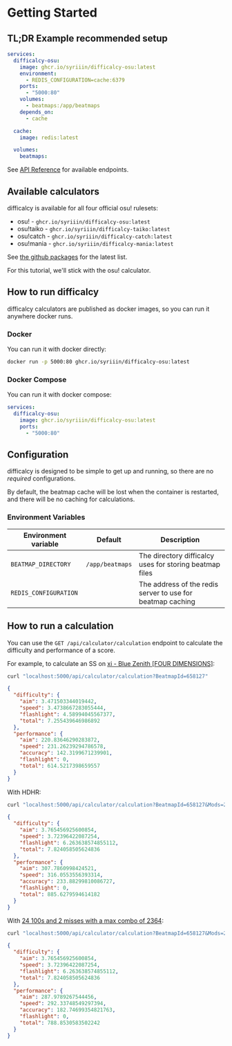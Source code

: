 # Getting Started

## TL;DR Example recommended setup

```yaml
services:
  difficalcy-osu:
    image: ghcr.io/syriiin/difficalcy-osu:latest
    environment:
      - REDIS_CONFIGURATION=cache:6379
    ports:
      - "5000:80"
    volumes:
      - beatmaps:/app/beatmaps
    depends_on:
      - cache

  cache:
    image: redis:latest

  volumes:
    beatmaps:
```

See [API Reference](./api-reference/index.md) for available endpoints.

## Available calculators

difficalcy is available for all four official osu! rulesets:

- osu! - `ghcr.io/syriiin/difficalcy-osu:latest`
- osu!taiko - `ghcr.io/syriiin/difficalcy-taiko:latest`
- osu!catch - `ghcr.io/syriiin/difficalcy-catch:latest`
- osu!mania - `ghcr.io/syriiin/difficalcy-mania:latest`

See [the github packages](https://github.com/Syriiin?tab=packages&repo_name=difficalcy) for the latest list.

For this tutorial, we'll stick with the osu! calculator.

## How to run difficalcy

difficalcy calculators are published as docker images, so you can run it anywhere docker runs.

### Docker

You can run it with docker directly:

```sh
docker run -p 5000:80 ghcr.io/syriiin/difficalcy-osu:latest
```

### Docker Compose

You can run it with docker compose:

```yaml
services:
  difficalcy-osu:
    image: ghcr.io/syriiin/difficalcy-osu:latest
    ports:
      - "5000:80"
```

## Configuration

difficalcy is designed to be simple to get up and running, so there are no _required_ configurations.

By default, the beatmap cache will be lost when the container is restarted, and there will be no caching for calculations.

### Environment Variables

| Environment variable  | Default         | Description                                                |
| --------------------- | --------------- | ---------------------------------------------------------- |
| `BEATMAP_DIRECTORY`   | `/app/beatmaps` | The directory difficalcy uses for storing beatmap files    |
| `REDIS_CONFIGURATION` |                 | The address of the redis server to use for beatmap caching |

## How to run a calculation

You can use the `GET /api/calculator/calculation` endpoint to calculate the difficulty and performance of a score.

For example, to calculate an SS on [xi - Blue Zenith [FOUR DIMENSIONS]](https://osu.ppy.sh/beatmapsets/292301#osu/658127):

```sh
curl "localhost:5000/api/calculator/calculation?BeatmapId=658127"
```

```json
{
  "difficulty": {
    "aim": 3.471503344019442,
    "speed": 3.4738667283055444,
    "flashlight": 4.58994045567377,
    "total": 7.255439646986892
  },
  "performance": {
    "aim": 220.83646290283872,
    "speed": 231.26239294786578,
    "accuracy": 142.3199671239901,
    "flashlight": 0,
    "total": 614.5217398659557
  }
}
```

With HDHR:

```sh
curl "localhost:5000/api/calculator/calculation?BeatmapId=658127&Mods=24"
```

```json
{
  "difficulty": {
    "aim": 3.765456925600854,
    "speed": 3.72396422087254,
    "flashlight": 6.263638574855112,
    "total": 7.824058505624836
  },
  "performance": {
    "aim": 307.7860998424521,
    "speed": 316.0553556393314,
    "accuracy": 233.88299810086727,
    "flashlight": 0,
    "total": 885.6279594614182
  }
}
```

With [24 100s and 2 misses with a max combo of 2364](https://osu.ppy.sh/scores/453746931):

```sh
curl "localhost:5000/api/calculator/calculation?BeatmapId=658127&Mods=24&Oks=24&Misses=2&Combo=2364"
```

```json
{
  "difficulty": {
    "aim": 3.765456925600854,
    "speed": 3.72396422087254,
    "flashlight": 6.263638574855112,
    "total": 7.824058505624836
  },
  "performance": {
    "aim": 287.9789267544456,
    "speed": 292.33748549297394,
    "accuracy": 182.74699354821763,
    "flashlight": 0,
    "total": 788.8530583502242
  }
}
```
